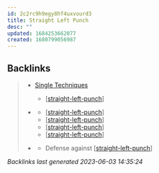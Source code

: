 ```yaml
---
id: 2c2rc9h9egy8hf4uxvourd3
title: Straight Left Punch
desc: ""
updated: 1684253662077
created: 1680799056987
---
```


## Backlinks

> - [Single Techniques](..\single-techniques.md)
>   - [[straight-left-punch]]
>    
> - [](..\forms\2-long-form-1.md)
>   - [[straight-left-punch]]
>   - [[straight-left-punch]]
>   - [[straight-left-punch]]
>   - [[straight-left-punch]]
>    
> - [](..\techniques\shielding-hammer.md)
>   - Defense against [[straight-left-punch]]

_Backlinks last generated 2023-06-03 14:35:24_

[//begin]: # "Autogenerated link references for markdown compatibility"
[straight-left-punch]: straight-left-punch "Straight Left Punch"
[//end]: # "Autogenerated link references"